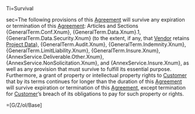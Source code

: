 Ti=Survival

sec=The following provisions of this <a href='#Def.Agreement.sec' class='definedterm'>Agreement</a> will survive any expiration or termination of this <a href='#Def.Agreement.sec' class='definedterm'>Agreement</a>: Articles and Sections {GeneralTerm.Conf.Xnum}, {GeneralTerm.Data.Xnum}.1, {GeneralTerm.Data.Security.Xnum} (to the extent, if any, that <a href='#Def.Vendor.sec' class='definedterm'>Vendor</a> retains <a href='#Def.Project_Data.sec' class='definedterm'>Project Data</a>), {GeneralTerm.Audit.Xnum}, {GeneralTerm.Indemnity.Xnum}, {GeneralTerm.LimitLiability.Xnum}, {GeneralTerm.Insure.Xnum}, {AnnexService.Deliverable.Other.Xnum}, {AnnexService.NonSolicitation.Xnum}, and {AnnexService.Insure.Xnum}, as well as any provision that must survive to fulfill its essential purpose. Furthermore, a grant of property or intellectual property rights to <a href='#Def.Customer.sec' class='definedterm'>Customer</a> that by its terms continues for longer than the duration of this <a href='#Def.Agreement.sec' class='definedterm'>Agreement</a> will survive expiration or termination of this <a href='#Def.Agreement.sec' class='definedterm'>Agreement</a>, except termination for <a href='#Def.Customer.sec' class='definedterm'>Customer</a>’s breach of its obligations to pay for such property or rights.

=[G/Z/ol/Base]
